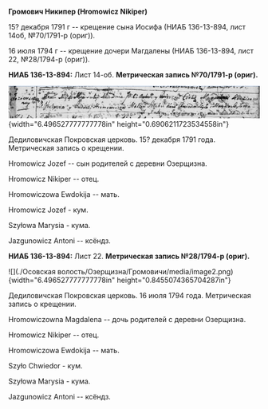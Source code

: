 **Громович Никипер (Hromowicz Nikiper)**

15? декабря 1791 г -- крещение сына Иосифа (НИАБ 136-13-894, лист 14об,
№70/1791-р (ориг)).

16 июля 1794 г -- крещение дочери Магдалены (НИАБ 136-13-894, лист 22,
№28/1794-р (ориг)).

**НИАБ 136-13-894:** Лист 14-об. **Метрическая запись №70/1791-р
(ориг).**

![](./media/a7ddb9fc2bdc1491b822d17320b4ff8627a7699a.png){width="6.496527777777778in"
height="0.6906211723534558in"}

Дедиловичская Покровская церковь. 15? декабря 1791 года. Метрическая
запись о крещении.

Hromowicz Jozef -- сын родителей с деревни Озерщизна.

Hromowicz Nikiper -- отец.

Hromowiczowa Ewdokija -- мать.

Hromowicz Jozef - кум.

Szyłowa Marysia - кума.

Jazgunowicz Antoni -- ксёндз.

**НИАБ 136-13-894:** Лист 22. **Метрическая запись №28/1794-р (ориг).**

![](./Осовская волость/Озерщизна/Громовичи/media/image2.png){width="6.496527777777778in"
height="0.8455074365704287in"}

Дедиловичская Покровская церковь. 16 июля 1794 года. Метрическая запись
о крещении.

Hromowiczowna Magdalena -- дочь родителей с деревни Озерщизна.

Hromowicz Nikiper -- отец.

Hromowiczowa Ewdokija -- мать.

Szyło Chwiedor - кум.

Szyłowa Marysia - кума.

Jazgunowicz Antoni -- ксёндз.
